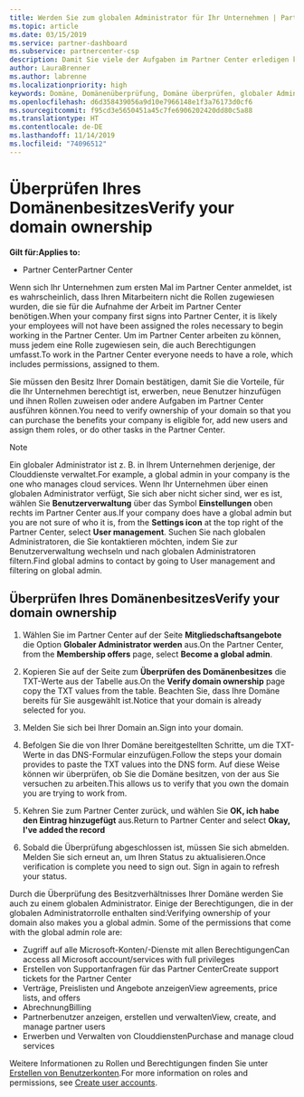 ```yaml
---
title: Werden Sie zum globalen Administrator für Ihr Unternehmen | Partner Center
ms.topic: article
ms.date: 03/15/2019
ms.service: partner-dashboard
ms.subservice: partnercenter-csp
description: Damit Sie viele der Aufgaben im Partner Center erledigen können, müssen Sie zunächst den Besitz Ihrer Domain bestätigen. Viele Aufgaben im Partner Center erfordern einen globalen Administrator. Wenn Ihr Unternehmen noch keinen hat, können Sie globaler Administrator werden.
author: LauraBrenner
ms.author: labrenne
ms.localizationpriority: high
keywords: Domäne, Domänenüberprüfung, Domäne überprüfen, globaler Administrator, Benutzerrollen, Berechtigungen
ms.openlocfilehash: d6d358439056a9d10e7966148e1f3a76173d0cf6
ms.sourcegitcommit: f95cd3e5650451a45c7fe6906202420dd80c5a88
ms.translationtype: HT
ms.contentlocale: de-DE
ms.lasthandoff: 11/14/2019
ms.locfileid: "74096512"
---
```

# <a name="verify-your-domain-ownership"></a><span data-ttu-id="a7cb2-105">Überprüfen Ihres Domänenbesitzes</span><span class="sxs-lookup"><span data-stu-id="a7cb2-105">Verify your domain ownership</span></span>

<span data-ttu-id="a7cb2-106">**Gilt für:**</span><span class="sxs-lookup"><span data-stu-id="a7cb2-106">**Applies to:**</span></span>

- <span data-ttu-id="a7cb2-107">Partner Center</span><span class="sxs-lookup"><span data-stu-id="a7cb2-107">Partner Center</span></span>

<span data-ttu-id="a7cb2-108">Wenn sich Ihr Unternehmen zum ersten Mal im Partner Center anmeldet, ist es wahrscheinlich, dass Ihren Mitarbeitern nicht die Rollen zugewiesen wurden, die sie für die Aufnahme der Arbeit im Partner Center benötigen.</span><span class="sxs-lookup"><span data-stu-id="a7cb2-108">When your company first signs into Partner Center, it is likely your employees will not have been assigned the roles necessary to begin working in the Partner Center.</span></span> <span data-ttu-id="a7cb2-109">Um im Partner Center arbeiten zu können, muss jedem eine Rolle zugewiesen sein, die auch Berechtigungen umfasst.</span><span class="sxs-lookup"><span data-stu-id="a7cb2-109">To work in the Partner Center everyone needs to have a role, which includes permissions, assigned to them.</span></span>  

<span data-ttu-id="a7cb2-110">Sie müssen den Besitz Ihrer Domain bestätigen, damit Sie die Vorteile, für die Ihr Unternehmen berechtigt ist, erwerben, neue Benutzer hinzufügen und ihnen Rollen zuweisen oder andere Aufgaben im Partner Center ausführen können.</span><span class="sxs-lookup"><span data-stu-id="a7cb2-110">You need to verify ownership of your domain so that you can purchase the benefits your company is eligible for, add new users and assign them roles, or do other tasks in the Partner Center.</span></span> 

>[!Note]
><span data-ttu-id="a7cb2-111">Ein globaler Administrator ist z. B. in Ihrem Unternehmen derjenige, der Clouddienste verwaltet.</span><span class="sxs-lookup"><span data-stu-id="a7cb2-111">For example, a global admin in your company is the one who manages cloud services.</span></span> <span data-ttu-id="a7cb2-112">Wenn Ihr Unternehmen über einen globalen Administrator verfügt, Sie sich aber nicht sicher sind, wer es ist, wählen Sie **Benutzerverwaltung** über das Symbol **Einstellungen** oben rechts im Partner Center aus.</span><span class="sxs-lookup"><span data-stu-id="a7cb2-112">If your company does have a global admin but you are not sure of who it is, from the **Settings icon** at the top right of the Partner Center, select **User management**.</span></span> <span data-ttu-id="a7cb2-113">Suchen Sie nach globalen Administratoren, die Sie kontaktieren möchten, indem Sie zur Benutzerverwaltung wechseln und nach globalen Administratoren filtern.</span><span class="sxs-lookup"><span data-stu-id="a7cb2-113">Find global admins to contact by going to User management and filtering on global admin.</span></span>

## <a name="verify-your-domain-ownership"></a><span data-ttu-id="a7cb2-114">Überprüfen Ihres Domänenbesitzes</span><span class="sxs-lookup"><span data-stu-id="a7cb2-114">Verify your domain ownership</span></span>

1. <span data-ttu-id="a7cb2-115">Wählen Sie im Partner Center auf der Seite **Mitgliedschaftsangebote** die Option **Globaler Administrator werden** aus.</span><span class="sxs-lookup"><span data-stu-id="a7cb2-115">On the Partner Center, from the **Membership offers** page, select **Become a global admin**.</span></span> 

2. <span data-ttu-id="a7cb2-116">Kopieren Sie auf der Seite zum **Überprüfen des Domänenbesitzes** die TXT-Werte aus der Tabelle aus.</span><span class="sxs-lookup"><span data-stu-id="a7cb2-116">On the **Verify domain ownership** page copy the TXT values from the table.</span></span> <span data-ttu-id="a7cb2-117">Beachten Sie, dass Ihre Domäne bereits für Sie ausgewählt ist.</span><span class="sxs-lookup"><span data-stu-id="a7cb2-117">Notice that your domain is already selected for you.</span></span>

3. <span data-ttu-id="a7cb2-118">Melden Sie sich bei Ihrer Domain an.</span><span class="sxs-lookup"><span data-stu-id="a7cb2-118">Sign into your domain.</span></span> 

4. <span data-ttu-id="a7cb2-119">Befolgen Sie die von Ihrer Domäne bereitgestellten Schritte, um die TXT-Werte in das DNS-Formular einzufügen.</span><span class="sxs-lookup"><span data-stu-id="a7cb2-119">Follow the steps your domain provides to paste the TXT values into the DNS form.</span></span>  <span data-ttu-id="a7cb2-120">Auf diese Weise können wir überprüfen, ob Sie die Domäne besitzen, von der aus Sie versuchen zu arbeiten.</span><span class="sxs-lookup"><span data-stu-id="a7cb2-120">This allows us to verify that you own the domain you are trying to work from.</span></span>

5. <span data-ttu-id="a7cb2-121">Kehren Sie zum Partner Center zurück, und wählen Sie **OK, ich habe den Eintrag hinzugefügt** aus.</span><span class="sxs-lookup"><span data-stu-id="a7cb2-121">Return to Partner Center and select **Okay, I've added the record**</span></span>

6. <span data-ttu-id="a7cb2-122">Sobald die Überprüfung abgeschlossen ist, müssen Sie sich abmelden. Melden Sie sich erneut an, um Ihren Status zu aktualisieren.</span><span class="sxs-lookup"><span data-stu-id="a7cb2-122">Once verification is complete you need to sign out. Sign in again to refresh your status.</span></span> 

<span data-ttu-id="a7cb2-123">Durch die Überprüfung des Besitzverhältnisses Ihrer Domäne werden Sie auch zu einem globalen Administrator. Einige der Berechtigungen, die in der globalen Administratorrolle enthalten sind:</span><span class="sxs-lookup"><span data-stu-id="a7cb2-123">Verifying ownership of your domain also makes you a global admin. Some of the permissions that come with the global admin role are:</span></span>

- <span data-ttu-id="a7cb2-124">Zugriff auf alle Microsoft-Konten/-Dienste mit allen Berechtigungen</span><span class="sxs-lookup"><span data-stu-id="a7cb2-124">Can access all Microsoft account/services with full privileges</span></span> 
- <span data-ttu-id="a7cb2-125">Erstellen von Supportanfragen für das Partner Center</span><span class="sxs-lookup"><span data-stu-id="a7cb2-125">Create support tickets for the Partner Center</span></span>
- <span data-ttu-id="a7cb2-126">Verträge, Preislisten und Angebote anzeigen</span><span class="sxs-lookup"><span data-stu-id="a7cb2-126">View agreements, price lists, and offers</span></span>
- <span data-ttu-id="a7cb2-127">Abrechnung</span><span class="sxs-lookup"><span data-stu-id="a7cb2-127">Billing</span></span>
- <span data-ttu-id="a7cb2-128">Partnerbenutzer anzeigen, erstellen und verwalten</span><span class="sxs-lookup"><span data-stu-id="a7cb2-128">View, create, and manage partner users</span></span>
- <span data-ttu-id="a7cb2-129">Erwerben und Verwalten von Clouddiensten</span><span class="sxs-lookup"><span data-stu-id="a7cb2-129">Purchase and manage cloud services</span></span>

<span data-ttu-id="a7cb2-130">Weitere Informationen zu Rollen und Berechtigungen finden Sie unter [Erstellen von Benutzerkonten](create-user-accounts-and-set-permissions.md).</span><span class="sxs-lookup"><span data-stu-id="a7cb2-130">For more information on roles and permissions, see [Create user accounts](create-user-accounts-and-set-permissions.md).</span></span> 